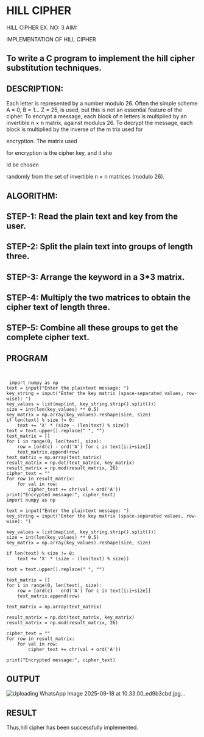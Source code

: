 # HILL CIPHER
HILL CIPHER
EX. NO: 3 AIM:
 

IMPLEMENTATION OF HILL CIPHER
 
## To write a C program to implement the hill cipher substitution techniques.

## DESCRIPTION:

Each letter is represented by a number modulo 26. Often the simple scheme A = 0, B
= 1... Z = 25, is used, but this is not an essential feature of the cipher. To encrypt a message, each block of n letters is  multiplied by an invertible n × n matrix, against modulus 26. To
decrypt the message, each block is multiplied by the inverse of the m trix used for
 
encryption. The matrix used
 
for encryption is the cipher key, and it sho
 
ld be chosen
 
randomly from the set of invertible n × n matrices (modulo 26).


## ALGORITHM:

## STEP-1: Read the plain text and key from the user. 
## STEP-2: Split the plain text into groups of length three. 
## STEP-3: Arrange the keyword in a 3*3 matrix.
## STEP-4: Multiply the two matrices to obtain the cipher text of length three.
## STEP-5: Combine all these groups to get the complete cipher text.

## PROGRAM
```


 import numpy as np
text = input("Enter the plaintext message: ")
key_string = input("Enter the key matrix (space-separated values, row-wise): ")
key_values = list(map(int, key_string.strip().split()))
size = int(len(key_values) ** 0.5)
key_matrix = np.array(key_values).reshape(size, size)
if len(text) % size != 0:
    text += 'X' * (size - (len(text) % size))
text = text.upper().replace(" ", "")
text_matrix = []
for i in range(0, len(text), size):
    row = [ord(c) - ord('A') for c in text[i:i+size]]
    text_matrix.append(row)
text_matrix = np.array(text_matrix)
result_matrix = np.dot(text_matrix, key_matrix)
result_matrix = np.mod(result_matrix, 26)
cipher_text = ""
for row in result_matrix:
    for val in row:
        cipher_text += chr(val + ord('A'))
print("Encrypted message:", cipher_text)
import numpy as np

text = input("Enter the plaintext message: ")
key_string = input("Enter the key matrix (space-separated values, row-wise): ")

key_values = list(map(int, key_string.strip().split()))
size = int(len(key_values) ** 0.5)
key_matrix = np.array(key_values).reshape(size, size)

if len(text) % size != 0:
    text += 'X' * (size - (len(text) % size))

text = text.upper().replace(" ", "")

text_matrix = []
for i in range(0, len(text), size):
    row = [ord(c) - ord('A') for c in text[i:i+size]]
    text_matrix.append(row)

text_matrix = np.array(text_matrix)

result_matrix = np.dot(text_matrix, key_matrix)
result_matrix = np.mod(result_matrix, 26)

cipher_text = ""
for row in result_matrix:
    for val in row:
        cipher_text += chr(val + ord('A'))

print("Encrypted message:", cipher_text)

```

## OUTPUT
![Uploading WhatsApp Image 2025-09-18 at 10.33.00_ed9b3cbd.jpg…]()

## RESULT
Thus,hill cipher has been successfully implemented.

